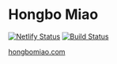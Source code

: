 # Hongbo Miao

[![Netlify Status](https://api.netlify.com/api/v1/badges/13c2e544-91b2-4869-9ae1-bc97ff3108a4/deploy-status)](https://app.netlify.com/sites/hongbomiao/deploys) 
[![Build Status](https://travis-ci.com/hongbo-miao/hongbomiao.com.svg?branch=master)](https://travis-ci.com/hongbo-miao/hongbomiao.com)

[hongbomiao.com](https://hongbomiao.com/)
